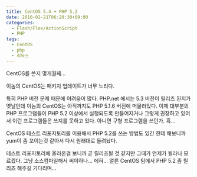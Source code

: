 ```yaml
---
title: CentOS 5.4 + PHP 5.2
date: 2010-02-21T06:20:30+09:00
categories:
  - Flash/Flex/ActionScript
  - PHP
tags:
  - CentOS
  - php
  - 리눅스
---
```


CentOS를 쓴지 몇개월째...

이놈의 CentOS는 패키지 업데이트가 너무 느리다.

특히 PHP 버전 문제 때문에 어려움이 많다. PHP.net 에서는 5.3 버전이 릴리즈 된지가 옛날인데 이놈의 CentOS는 아직까지도 PHP 5.1.6 버전에 머물러있다. 이제 대부분의 PHP 프로그램들이 PHP 5.2 이상에서 실행되도록 만들어지거나 그렇게 권장하고 있어서 이런 프로그램들은 쓰지를 못하고 있다. 아니면 구형 프로그램을 쓰던가. 흑...

CentOS 테스트 리포지토리를 이용해서 PHP 5.2를 쓰는 방법도 있긴 한데 해보니까 yum이 좀 꼬이는것 같아서 다시 원래대로 돌려놨다.

테스트 리포지토리에 올라온걸 보니까 곧 릴리즈될 것 같지만 그때가 언제가 될라나 모르겠다. 그냥 소스컴파일해서 써야하나... 에혀... 얼른 CentOS 팀에서 PHP 5.2 좀 릴리즈 해주길 기다리며...
